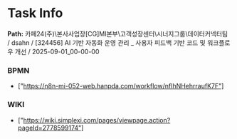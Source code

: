 # Task Info

**Path:** 카페24(주)\본사사업장\[CG]MI본부\고객성장센터\시너지그룹\데이터커넥터팀 / dsahn / [324456] AI 기반 자동화 운영 관리 _ 사용자 피드백 기반 코드 및 워크플로우 개선 / 2025-09-01_00-00-00

### BPMN
- ["https://n8n-mi-052-web.hanpda.com/workflow/nfIhNHehrraufK7F"]

### WIKI
- ["https://wiki.simplexi.com/pages/viewpage.action?pageId=2778599174"]

